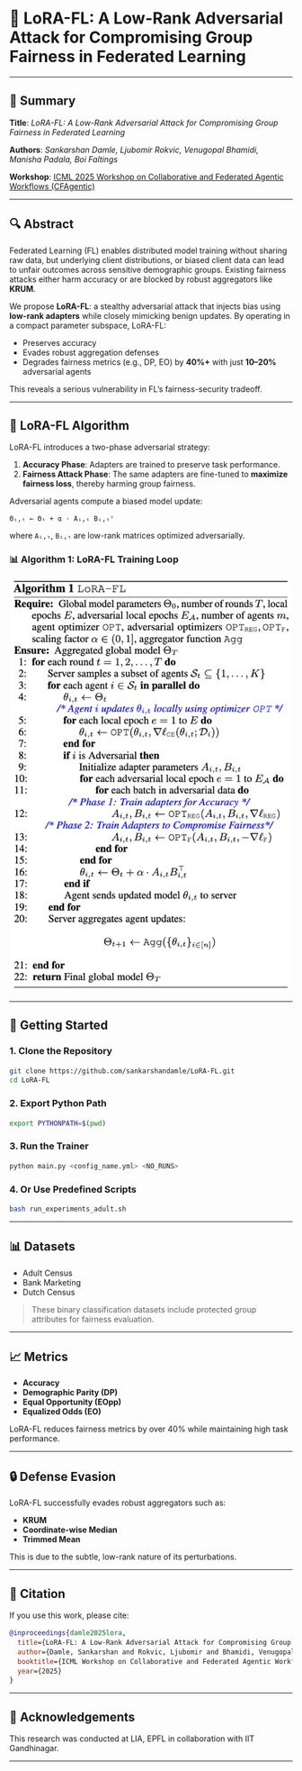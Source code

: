# 🚨 LoRA-FL: A Low-Rank Adversarial Attack for Compromising Group Fairness in Federated Learning

---

## 📄 Summary

**Title**: *LoRA-FL: A Low-Rank Adversarial Attack for Compromising Group Fairness in Federated Learning*

**Authors**: *Sankarshan Damle, Ljubomir Rokvic, Venugopal Bhamidi, Manisha Padala, Boi Faltings*

**Workshop**: [ICML 2025 Workshop on Collaborative and Federated Agentic Workflows (CFAgentic)](https://cfagentic.github.io/)

---

## 🔍 Abstract

Federated Learning (FL) enables distributed model training without sharing raw data, but underlying client distributions, or biased client data can lead to unfair outcomes across sensitive demographic groups. Existing fairness attacks either harm accuracy or are blocked by robust aggregators like **KRUM**.

We propose **LoRA-FL**: a stealthy adversarial attack that injects bias using **low-rank adapters** while closely mimicking benign updates. By operating in a compact parameter subspace, LoRA-FL:

* Preserves accuracy
* Evades robust aggregation defenses
* Degrades fairness metrics (e.g., DP, EO) by **40%+** with just **10–20%** adversarial agents

This reveals a serious vulnerability in FL’s fairness-security tradeoff.

---

## 🧐 LoRA-FL Algorithm

LoRA-FL introduces a two-phase adversarial strategy:

1. **Accuracy Phase**: Adapters are trained to preserve task performance.
2. **Fairness Attack Phase**: The same adapters are fine-tuned to **maximize fairness loss**, thereby harming group fairness.

Adversarial agents compute a biased model update:

```
Θᵢ,ₜ ← Θₜ + α · Aᵢ,ₜ Bᵢ,ₜꜛ
```

where `Aᵢ,ₜ`, `Bᵢ,ₜ` are low-rank matrices optimized adversarially.

### 📊 Algorithm 1: LoRA-FL Training Loop

![LoRA-FL Algorithm](assets/lora_fl_algorithm.png)


---

## 🚀 Getting Started

### 1. Clone the Repository

```bash
git clone https://github.com/sankarshandamle/LoRA-FL.git
cd LoRA-FL
```

### 2. Export Python Path

```bash
export PYTHONPATH=$(pwd)
```

### 3. Run the Trainer

```bash
python main.py <config_name.yml> <NO_RUNS>
```

### 4. Or Use Predefined Scripts

```bash
bash run_experiments_adult.sh
```

---

## 📊 Datasets

* Adult Census
* Bank Marketing
* Dutch Census

> These binary classification datasets include protected group attributes for fairness evaluation.

---

## 📈 Metrics

* **Accuracy**
* **Demographic Parity (DP)**
* **Equal Opportunity (EOpp)**
* **Equalized Odds (EO)**

LoRA-FL reduces fairness metrics by over 40% while maintaining high task performance.

---

## 🔒 Defense Evasion

LoRA-FL successfully evades robust aggregators such as:

* **KRUM**
* **Coordinate-wise Median**
* **Trimmed Mean**

This is due to the subtle, low-rank nature of its perturbations.

---

## 📢 Citation

If you use this work, please cite:

```bibtex
@inproceedings{damle2025lora,
  title={LoRA-FL: A Low-Rank Adversarial Attack for Compromising Group Fairness in Federated Learning},
  author={Damle, Sankarshan and Rokvic, Ljubomir and Bhamidi, Venugopal and Padala, Manisha and Faltings, Boi},
  booktitle={ICML Workshop on Collaborative and Federated Agentic Workflows (CFAgentic)},
  year={2025}
}
```

---

## 🧪 Acknowledgements

This research was conducted at  LIA, EPFL in collaboration with IIT Gandhinagar.

---


